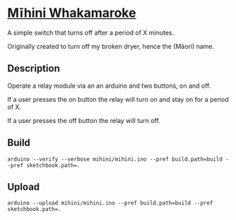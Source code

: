 # [Mīhini Whakamaroke](http://www.maoridictionary.co.nz/search?idiom=&phrase=&proverb=&loan=&keywords=m%C4%ABhini+whakamaroke)

A simple switch that turns off after a period of X minutes.

Originally created to turn off my broken dryer, hence the (Māori) name.

## Description

Operate a relay module via an an arduino and two buttons, on and off.

If a user presses the on button the relay will turn on and stay on for 
a period of X.

If a user presses the off button the relay will turn off.

## Build

```
arduino --verify --verbose mihini/mihini.ino --pref build.path=build --pref sketchbook.path=.
```

## Upload

```
arduino --upload mihini/mihini.ino --pref build.path=build --pref sketchbook.path=.
```
